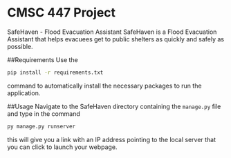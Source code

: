 # CMSC 447 Project
SafeHaven - Flood Evacuation Assistant
SafeHaven is a Flood Evacuation Assistant that helps evacuees get to public shelters as quickly and safely as possible.

##Requirements
Use the 
```bash
pip install -r requirements.txt
```
command to automatically install the necessary packages to run the application.

##Usage
Navigate to the SafeHaven directory containing the `manage.py` file and type in the command
```bash
py manage.py runserver
``` 
this will give you a link with an IP address pointing to the local server that you can click to launch your webpage.
